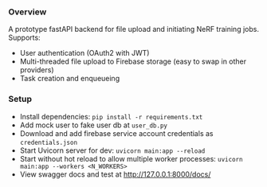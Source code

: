 ### Overview
A prototype fastAPI backend for file upload and initiating NeRF training jobs. Supports: 
- User authentication (OAuth2 with JWT)
- Multi-threaded file upload to Firebase storage (easy to swap in other providers)
- Task creation and enqueueing

### Setup
- Install dependencies: `pip install -r requirements.txt`
- Add mock user to fake user db at `user_db.py`
- Download and add firebase service account credentials as `credentials.json`
- Start Uvicorn server for dev: `uvicorn main:app --reload` 
- Start without hot reload to allow multiple worker processes: `uvicorn main:app --workers <N_WORKERS>`
- View swagger docs and test at http://127.0.0.1:8000/docs/